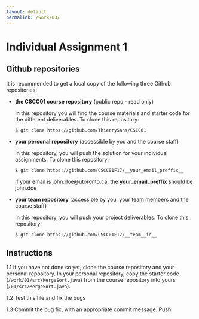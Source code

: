 ```yaml
---
layout: default
permalink: /work/03/
---
```


# Individual Assignment 1

## Github repositories

It is recommended to get a local copy of the following three Github repositories: 

- **the CSCC01 course repository** (public repo - read only)

    In this repository you will find the course materials and starter code for the different deliverables. To clone this repository:

    ```
    $ git clone https://github.com/ThierrySans/CSCC01
    ```

- **your personal repository** (accessible by you and the course staff) 
    
    In this repository, you will push the solution for your individual assignments. To clone this repository:

    ```
    $ git clone https://github.com/CSCC01F17/__your_email_preffix__
    ```
    
    if your email is john.doe@utoronto.ca, the __your_email_preffix__ should be john.doe


- **your team repository** (accessible by you, your team members and the course staff)
    
    In this repository, you will push your project deliverables. To clone this repository:

    ```
    $ git clone https://github.com/CSCC01F17/__team__id__
    ```

## Instructions

1.1 If you have not done so yet, clone the course repository and your personal repository. In your personal repository, copy the starter code (`/work/01/src/MergeSort.java`) from the course repository into yours (`/01/src/MergeSort.java`).  

1.2 Test this file and fix the bugs

1.3 Commit the bug fix, with an appropriate commit message. Push. 
